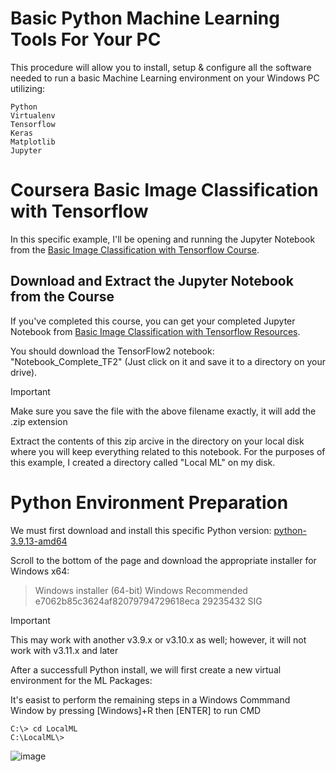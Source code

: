 # Basic Python Machine Learning Tools For Your PC
This procedure will allow you to install, setup & configure all the software needed to run a basic Machine Learning environment on your Windows PC utilizing:
```
Python
Virtualenv
Tensorflow
Keras
Matplotlib
Jupyter
```
# Coursera Basic Image Classification with Tensorflow
In this specific example, I'll be opening and running the Jupyter Notebook from the [Basic Image Classification with Tensorflow Course](https://www.coursera.org/learn/tensorflow-beginner-basic-image-classification/home/info).

## Download and Extract the Jupyter Notebook from the Course
If you've completed this course, you can get your completed Jupyter Notebook from [Basic Image Classification with Tensorflow Resources](https://www.coursera.org/learn/tensorflow-beginner-basic-image-classification/resources/GkBBf).

You should download the TensorFlow2 notebook: "Notebook_Complete_TF2" (Just click on it and save it to a directory on your drive).

> [!IMPORTANT]
> Make sure you save the file with the above filename exactly, it will add the .zip extension

Extract the contents of this zip arcive in the directory on your local disk where you will keep everything related to this notebook.
For the purposes of this example, I created a directory called "Local ML" on my disk.

# Python Environment Preparation
We must first download and install this specific Python version: 
[python-3.9.13-amd64](https://www.python.org/downloads/release/python-3913/)

Scroll to the bottom of the page and download the appropriate installer for Windows x64:

> Windows installer (64-bit)	Windows	Recommended	e7062b85c3624af82079794729618eca	29235432	SIG

> [!IMPORTANT]
> This may work with another v3.9.x or v3.10.x as well; however, it will not work with v3.11.x and later

After a successfull Python install, we will first create a new virtual environment for the ML Packages:

It's easist to perform the remaining steps in a Windows Commmand Window by pressing [Windows]+R then [ENTER] to run CMD
```
C:\> cd LocalML
C:\LocalML\>
```

![image](https://github.com/swolodkin-dev/Windows-Local-ML/assets/64492502/dde80f40-3b71-44ac-9a5a-a5459b1d8ead)






